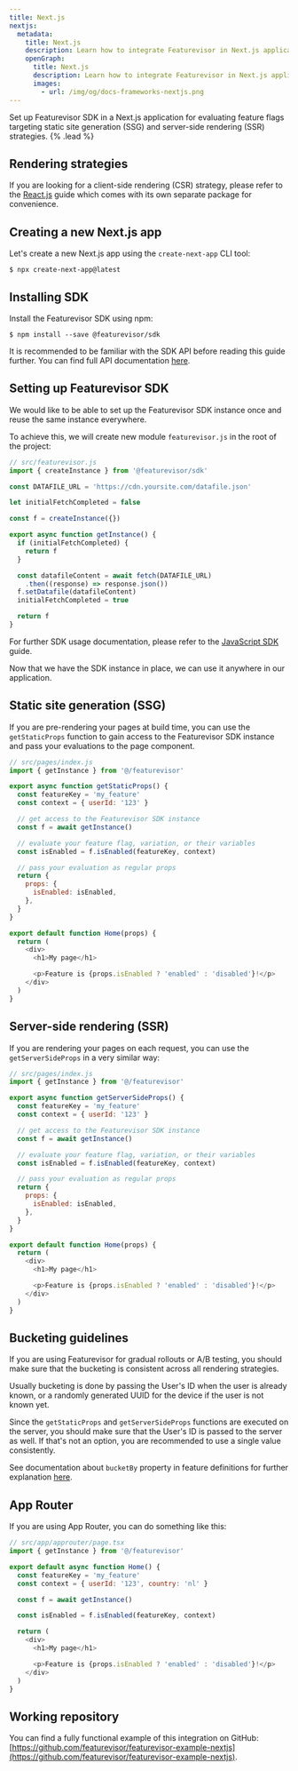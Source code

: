 ```yaml
---
title: Next.js
nextjs:
  metadata:
    title: Next.js
    description: Learn how to integrate Featurevisor in Next.js applications for evaluating feature flags
    openGraph:
      title: Next.js
      description: Learn how to integrate Featurevisor in Next.js applications for evaluating feature flags
      images:
        - url: /img/og/docs-frameworks-nextjs.png
---
```


Set up Featurevisor SDK in a Next.js application for evaluating feature flags targeting static site generation (SSG) and server-side rendering (SSR) strategies. {% .lead %}

## Rendering strategies

If you are looking for a client-side rendering (CSR) strategy, please refer to the [React.js](/docs/react) guide which comes with its own separate package for convenience.

## Creating a new Next.js app

Let's create a new Next.js app using the `create-next-app` CLI tool:

```
$ npx create-next-app@latest
```

## Installing SDK

Install the Featurevisor SDK using npm:

```
$ npm install --save @featurevisor/sdk
```

It is recommended to be familiar with the SDK API before reading this guide further. You can find full API documentation [here](/docs/sdks).

## Setting up Featurevisor SDK

We would like to be able to set up the Featurevisor SDK instance once and reuse the same instance everywhere.

To achieve this, we will create new module `featurevisor.js` in the root of the project:

```ts
// src/featurevisor.js
import { createInstance } from '@featurevisor/sdk'

const DATAFILE_URL = 'https://cdn.yoursite.com/datafile.json'

let initialFetchCompleted = false

const f = createInstance({})

export async function getInstance() {
  if (initialFetchCompleted) {
    return f
  }

  const datafileContent = await fetch(DATAFILE_URL)
    .then((response) => response.json())
  f.setDatafile(datafileContent)
  initialFetchCompleted = true

  return f
}
```

For further SDK usage documentation, please refer to the [JavaScript SDK](/docs/sdks) guide.

Now that we have the SDK instance in place, we can use it anywhere in our application.

## Static site generation (SSG)

If you are pre-rendering your pages at build time, you can use the `getStaticProps` function to gain access to the Featurevisor SDK instance and pass your evaluations to the page component.

```js
// src/pages/index.js
import { getInstance } from '@/featurevisor'

export async function getStaticProps() {
  const featureKey = 'my_feature'
  const context = { userId: '123' }

  // get access to the Featurevisor SDK instance
  const f = await getInstance()

  // evaluate your feature flag, variation, or their variables
  const isEnabled = f.isEnabled(featureKey, context)

  // pass your evaluation as regular props
  return {
    props: {
      isEnabled: isEnabled,
    },
  }
}

export default function Home(props) {
  return (
    <div>
      <h1>My page</h1>

      <p>Feature is {props.isEnabled ? 'enabled' : 'disabled'}!</p>
    </div>
  )
}
```

## Server-side rendering (SSR)

If you are rendering your pages on each request, you can use the `getServerSideProps` in a very similar way:

```js
// src/pages/index.js
import { getInstance } from '@/featurevisor'

export async function getServerSideProps() {
  const featureKey = 'my_feature'
  const context = { userId: '123' }

  // get access to the Featurevisor SDK instance
  const f = await getInstance()

  // evaluate your feature flag, variation, or their variables
  const isEnabled = f.isEnabled(featureKey, context)

  // pass your evaluation as regular props
  return {
    props: {
      isEnabled: isEnabled,
    },
  }
}

export default function Home(props) {
  return (
    <div>
      <h1>My page</h1>

      <p>Feature is {props.isEnabled ? 'enabled' : 'disabled'}!</p>
    </div>
  )
}
```

## Bucketing guidelines

If you are using Featurevisor for gradual rollouts or A/B testing, you should make sure that the bucketing is consistent across all rendering strategies.

Usually bucketing is done by passing the User's ID when the user is already known, or a randomly generated UUID for the device if the user is not known yet.

Since the `getStaticProps` and `getServerSideProps` functions are executed on the server, you should make sure that the User's ID is passed to the server as well. If that's not an option, you are recommended to use a single value consistently.

See documentation about `bucketBy` property in feature definitions for further explanation [here](/docs/features/#bucketing).

## App Router

If you are using App Router, you can do something like this:

```js
// src/app/approuter/page.tsx
import { getInstance } from '@/featurevisor'

export default async function Home() {
  const featureKey = 'my_feature'
  const context = { userId: '123', country: 'nl' }

  const f = await getInstance()

  const isEnabled = f.isEnabled(featureKey, context)

  return (
    <div>
      <h1>My page</h1>

      <p>Feature is {props.isEnabled ? 'enabled' : 'disabled'}!</p>
    </div>
  )
}
```

## Working repository

You can find a fully functional example of this integration on GitHub: [https://github.com/featurevisor/featurevisor-example-nextjs](https://github.com/featurevisor/featurevisor-example-nextjs).
